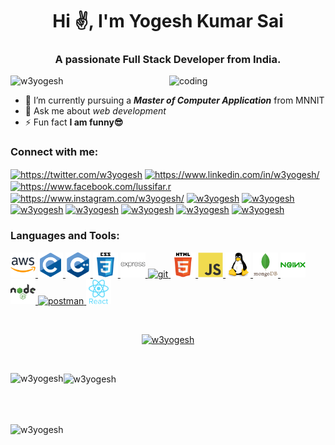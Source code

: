 <h1 align="center"> Hi ✌️, I'm Yogesh Kumar Sai </h1>

<h3 align="center">A passionate Full Stack Developer from India.</h3>
<img align="right"alt="coding" width="250" src="https://github.com/w3yogesh/w3yogesh/assets/27480542/1b1b81af-fb97-486c-a294-fa1c316c321a"5
<p align="left"> <img src="https://komarev.com/ghpvc/?username=w3yogesh&label=Profile%20views&color=0e75b6&style=flat" alt="w3yogesh" /> </p>

- 🌱 I’m currently pursuing a ***Master of Computer Application*** from MNNIT
- 💬 Ask me about *web development*
- ⚡ Fun fact **I am funny😎**

<h3 align="left">Connect with me:</h3>
<p align="left">
<a href="https://twitter.com/https://twitter.com/w3yogesh" target="blank"><img align="center" src="https://raw.githubusercontent.com/rahuldkjain/github-profile-readme-generator/master/src/images/icons/Social/twitter.svg" alt="https://twitter.com/w3yogesh" height="30" width="40" /></a>
<a href="https://linkedin.com/in/w3yogesh/" target="blank"><img align="center" src="https://raw.githubusercontent.com/rahuldkjain/github-profile-readme-generator/master/src/images/icons/Social/linked-in-alt.svg" alt="https://www.linkedin.com/in/w3yogesh/" height="30" width="40" /></a>
<a href="https://www.facebook.com/lussifar.r" target="blank"><img align="center" src="https://raw.githubusercontent.com/rahuldkjain/github-profile-readme-generator/master/src/images/icons/Social/facebook.svg" alt="https://www.facebook.com/lussifar.r" height="30" width="40" /></a>
<a href="https://www.instagram.com/w3yogesh/" target="blank"><img align="center" src="https://raw.githubusercontent.com/rahuldkjain/github-profile-readme-generator/master/src/images/icons/Social/instagram.svg" alt="https://www.instagram.com/w3yogesh/" height="30" width="40" /></a>
<a href="https://www.codechef.com/users/w3yogesh" target="blank"><img align="center" src="https://cdn.jsdelivr.net/npm/simple-icons@3.1.0/icons/codechef.svg" alt="w3yogesh" height="30" width="40" /></a>
<a href="https://www.hackerrank.com/w3yogesh" target="blank"><img align="center" src="https://raw.githubusercontent.com/rahuldkjain/github-profile-readme-generator/master/src/images/icons/Social/hackerrank.svg" alt="w3yogesh" height="30" width="40" /></a>
<a href="https://codeforces.com/profile/w3yogesh" target="blank"><img align="center" src="https://raw.githubusercontent.com/rahuldkjain/github-profile-readme-generator/master/src/images/icons/Social/codeforces.svg" alt="w3yogesh" height="30" width="40" /></a>
<a href="https://www.leetcode.com/w3yogesh" target="blank"><img align="center" src="https://raw.githubusercontent.com/rahuldkjain/github-profile-readme-generator/master/src/images/icons/Social/leet-code.svg" alt="w3yogesh" height="30" width="40" /></a>
<a href="https://www.hackerearth.com/w3yogesh" target="blank"><img align="center" src="https://raw.githubusercontent.com/rahuldkjain/github-profile-readme-generator/master/src/images/icons/Social/hackerearth.svg" alt="w3yogesh" height="30" width="40" /></a>
<a href="https://auth.geeksforgeeks.org/user/w3yogesh" target="blank"><img align="center" src="https://raw.githubusercontent.com/rahuldkjain/github-profile-readme-generator/master/src/images/icons/Social/geeks-for-geeks.svg" alt="w3yogesh" height="30" width="40" /></a>
<a href="https://discord.gg/w3yogesh" target="blank"><img align="center" src="https://raw.githubusercontent.com/rahuldkjain/github-profile-readme-generator/master/src/images/icons/Social/discord.svg" alt="w3yogesh" height="30" width="40" /></a>
</p>

<h3 align="left">Languages and Tools:</h3>
<p align="left"> <a href="https://aws.amazon.com" target="_blank" rel="noreferrer"> <img src="https://raw.githubusercontent.com/devicons/devicon/master/icons/amazonwebservices/amazonwebservices-original-wordmark.svg" alt="aws" width="40" height="40"/> </a> <a href="https://www.cprogramming.com/" target="_blank" rel="noreferrer"> <img src="https://raw.githubusercontent.com/devicons/devicon/master/icons/c/c-original.svg" alt="c" width="40" height="40"/> </a> <a href="https://www.w3schools.com/cpp/" target="_blank" rel="noreferrer"> <img src="https://raw.githubusercontent.com/devicons/devicon/master/icons/cplusplus/cplusplus-original.svg" alt="cplusplus" width="40" height="40"/> </a> <a href="https://www.w3schools.com/css/" target="_blank" rel="noreferrer"> <img src="https://raw.githubusercontent.com/devicons/devicon/master/icons/css3/css3-original-wordmark.svg" alt="css3" width="40" height="40"/> </a> <a href="https://expressjs.com" target="_blank" rel="noreferrer"> <img src="https://raw.githubusercontent.com/devicons/devicon/master/icons/express/express-original-wordmark.svg" alt="express" width="40" height="40"/> </a> <a href="https://git-scm.com/" target="_blank" rel="noreferrer"> <img src="https://www.vectorlogo.zone/logos/git-scm/git-scm-icon.svg" alt="git" width="40" height="40"/> </a> <a href="https://www.w3.org/html/" target="_blank" rel="noreferrer"> <img src="https://raw.githubusercontent.com/devicons/devicon/master/icons/html5/html5-original-wordmark.svg" alt="html5" width="40" height="40"/> </a> <a href="https://developer.mozilla.org/en-US/docs/Web/JavaScript" target="_blank" rel="noreferrer"> <img src="https://raw.githubusercontent.com/devicons/devicon/master/icons/javascript/javascript-original.svg" alt="javascript" width="40" height="40"/> </a> <a href="https://www.linux.org/" target="_blank" rel="noreferrer"> <img src="https://raw.githubusercontent.com/devicons/devicon/master/icons/linux/linux-original.svg" alt="linux" width="40" height="40"/> </a> <a href="https://www.mongodb.com/" target="_blank" rel="noreferrer"> <img src="https://raw.githubusercontent.com/devicons/devicon/master/icons/mongodb/mongodb-original-wordmark.svg" alt="mongodb" width="40" height="40"/> </a> <a href="https://www.nginx.com" target="_blank" rel="noreferrer"> <img src="https://raw.githubusercontent.com/devicons/devicon/master/icons/nginx/nginx-original.svg" alt="nginx" width="40" height="40"/> </a> <a href="https://nodejs.org" target="_blank" rel="noreferrer"> <img src="https://raw.githubusercontent.com/devicons/devicon/master/icons/nodejs/nodejs-original-wordmark.svg" alt="nodejs" width="40" height="40"/> </a> <a href="https://postman.com" target="_blank" rel="noreferrer"> <img src="https://www.vectorlogo.zone/logos/getpostman/getpostman-icon.svg" alt="postman" width="40" height="40"/> </a> <a href="https://reactjs.org/" target="_blank" rel="noreferrer"> <img src="https://raw.githubusercontent.com/devicons/devicon/master/icons/react/react-original-wordmark.svg" alt="react" width="40" height="40"/> </a> </p>
<br>
<p align="center"> <a href="https://github.com/ryo-ma/github-profile-trophy"><img src="https://github-profile-trophy.vercel.app/?username=w3yogesh" alt="w3yogesh" /></a> </p>
<br>
<p>
  <p><img align="left" src="https://github-readme-stats.vercel.app/api?username=w3yogesh&show_icons=true&locale=en" alt="w3yogesh" /></p>
  <p><img align="center" src="https://github-readme-stats.vercel.app/api/top-langs?username=w3yogesh&show_icons=true&locale=en&layout=compact" alt="w3yogesh" /></p>
</p>
<br>
<br>

<p><img align="center" src="https://github-readme-streak-stats.herokuapp.com/?user=w3yogesh&" alt="w3yogesh" /></p>



